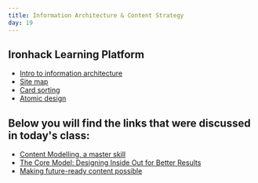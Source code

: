 ```yaml
---
title: Information Architecture & Content Strategy
day: 19
---
```


Ironhack Learning Platform
----------

- [Intro to information architecture](http://learn.ironhack.com/#/learning_unit/3353)
- [Site map](http://learn.ironhack.com/#/learning_unit/2698)
- [Card sorting](http://learn.ironhack.com/#/learning_unit/1949)
- [Atomic design](http://learn.ironhack.com/#/learning_unit/3416)

Below you will find the links that were discussed in today's class:
----------

- [Content Modelling, a master skill](https://alistapart.com/article/content-modelling-a-master-skill)
- [The Core Model: Designing Inside Out for Better Results](https://alistapart.com/article/the-core-model-designing-inside-out-for-better-results)
- [Making future-ready content possible](https://rosenfeldmedia.com/content-everywhere/content-modeling/)
